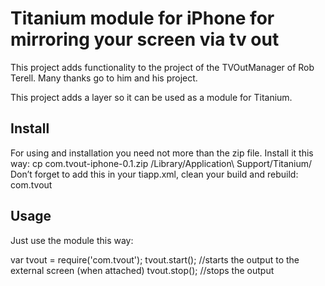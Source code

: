 Titanium module for iPhone for mirroring your screen via tv out 
===============================================================

This project adds functionality to the project of the TVOutManager of Rob Terell. Many thanks go to him and his project. 

This project adds a layer so it can be used as a module for Titanium. 

Install
-------

For using and installation you need not more than the zip file. 
Install it this way:
cp com.tvout-iphone-0.1.zip /Library/Application\ Support/Titanium/
Don’t forget to add this in your tiapp.xml, clean your build and rebuild:
    <modules>
        <module platform="iphone" version="0.1">com.tvout</module>
    </modules>

Usage
-----
Just use the module this way:

var tvout = require('com.tvout');
tvout.start(); //starts the output to the external screen (when attached)
tvout.stop(); //stops the output